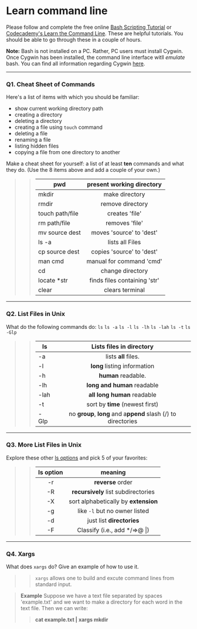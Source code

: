 # Learn command line

Please follow and complete the free online [Bash Scripting Tutorial](https://ryanstutorials.net/bash-scripting-tutorial/) or [Codecademy's Learn the Command Line](https://www.codecademy.com/learn/learn-the-command-line). These are helpful tutorials. You should be able to go through these in a couple of hours.

**Note:** Bash is not installed on a PC. Rather, PC users must install Cygwin. Once Cygwin has been installed, the command line interface witll _emulate_ bash. You can find all information regarding Cygwin [here](https://www.cygwin.com/).

---

### Q1.  Cheat Sheet of Commands

Here's a list of items with which you should be familiar:
* show current working directory path
* creating a directory
* deleting a directory
* creating a file using `touch` command
* deleting a file
* renaming a file
* listing hidden files
* copying a file from one directory to another

Make a cheat sheet for yourself: a list of at least **ten** commands and what they do.  (Use the 8 items above and add a couple of your own.)

> > pwd | present working directory
> >---|:---:
> >mkdir | make directory
> >rmdir | remove directory
> >touch path/file | creates 'file'
> >rm path/file | removes 'file'
> >mv source dest | moves 'source' to 'dest'
> >ls -a | lists all Files
> >cp source dest | copies 'source' to 'dest'
> > man cmd | manual for command 'cmd'
> > cd | change directory
> > locate *str | finds files containing 'str'
> >clear | clears terminal
---

### Q2.  List Files in Unix

What do the following commands do:
`ls`
`ls -a`
`ls -l`
`ls -lh`
`ls -lah`
`ls -t`
`ls -Glp`

> > ls | Lists files in directory
> > --- | :---:
> > -a | lists **all** files.
> > -l | **long** listing information
> > -h | **human** readable.
> > -lh | **long and human** readable
> > -lah | **all long human** readable
> > -t |  sort by **time** (newest first)
> > -Glp | no **group**, **long** and a**ppend** slash (/) to directories

---

### Q3.  More List Files in Unix

Explore these other [ls options](http://www.techonthenet.com/unix/basic/ls.php) and pick 5 of your favorites:

> > ls option | meaning
> > :---: | :---:
> > -r | **reverse** order
> > -R | **recursively** list subdirectories
> > -X  | sort alphabetically by **extension**
> > -g | like `-l` but no owner listed
> > -d | just list **directories**
> > -F | Classify (i.e., add */=>@ \|)

---

### Q4.  Xargs

What does `xargs` do? Give an example of how to use it.

> > `xargs` allows one to build and excute command lines from standard input.

>**Example**  Suppose we have a text file separated by spaces 'example.txt' and we want to make a directory for each word in the text file.  Then we can write:
> > **cat example.txt | xargs mkdir**

